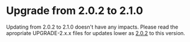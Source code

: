 # Upgrade from 2.0.2 to 2.1.0

Updating from 2.0.2 to 2.1.0 doesn't have any impacts. Please read the apropriate UPGRADE-2.x.x files for updates lower as [2.0.2](UPGRADE-2.0.2.md) to this version.